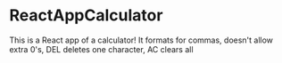 # ReactAppCalculator
This is a React app of a calculator! It formats for commas, doesn't allow extra 0's, DEL deletes one character, AC clears all
